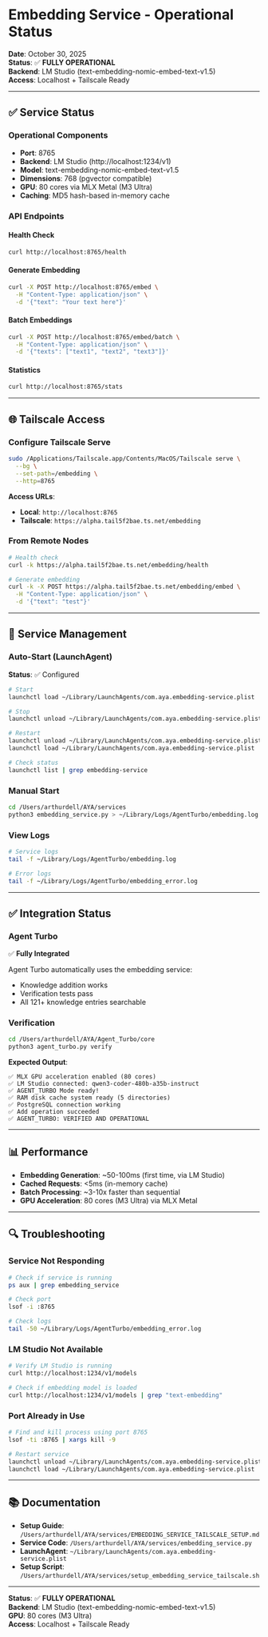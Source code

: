 # Embedding Service - Operational Status

**Date**: October 30, 2025  
**Status**: ✅ **FULLY OPERATIONAL**  
**Backend**: LM Studio (text-embedding-nomic-embed-text-v1.5)  
**Access**: Localhost + Tailscale Ready

---

## ✅ Service Status

### Operational Components

- **Port**: 8765
- **Backend**: LM Studio (http://localhost:1234/v1)
- **Model**: text-embedding-nomic-embed-text-v1.5
- **Dimensions**: 768 (pgvector compatible)
- **GPU**: 80 cores via MLX Metal (M3 Ultra)
- **Caching**: MD5 hash-based in-memory cache

### API Endpoints

#### Health Check
```bash
curl http://localhost:8765/health
```

#### Generate Embedding
```bash
curl -X POST http://localhost:8765/embed \
  -H "Content-Type: application/json" \
  -d '{"text": "Your text here"}'
```

#### Batch Embeddings
```bash
curl -X POST http://localhost:8765/embed/batch \
  -H "Content-Type: application/json" \
  -d '{"texts": ["text1", "text2", "text3"]}'
```

#### Statistics
```bash
curl http://localhost:8765/stats
```

---

## 🌐 Tailscale Access

### Configure Tailscale Serve

```bash
sudo /Applications/Tailscale.app/Contents/MacOS/Tailscale serve \
  --bg \
  --set-path=/embedding \
  --http=8765
```

**Access URLs**:
- **Local**: `http://localhost:8765`
- **Tailscale**: `https://alpha.tail5f2bae.ts.net/embedding`

### From Remote Nodes

```bash
# Health check
curl -k https://alpha.tail5f2bae.ts.net/embedding/health

# Generate embedding
curl -k -X POST https://alpha.tail5f2bae.ts.net/embedding/embed \
  -H "Content-Type: application/json" \
  -d '{"text": "test"}'
```

---

## 🔧 Service Management

### Auto-Start (LaunchAgent)

**Status**: ✅ Configured

```bash
# Start
launchctl load ~/Library/LaunchAgents/com.aya.embedding-service.plist

# Stop
launchctl unload ~/Library/LaunchAgents/com.aya.embedding-service.plist

# Restart
launchctl unload ~/Library/LaunchAgents/com.aya.embedding-service.plist && \
launchctl load ~/Library/LaunchAgents/com.aya.embedding-service.plist

# Check status
launchctl list | grep embedding-service
```

### Manual Start

```bash
cd /Users/arthurdell/AYA/services
python3 embedding_service.py > ~/Library/Logs/AgentTurbo/embedding.log 2>&1 &
```

### View Logs

```bash
# Service logs
tail -f ~/Library/Logs/AgentTurbo/embedding.log

# Error logs
tail -f ~/Library/Logs/AgentTurbo/embedding_error.log
```

---

## ✅ Integration Status

### Agent Turbo

✅ **Fully Integrated**

Agent Turbo automatically uses the embedding service:
- Knowledge addition works
- Verification tests pass
- All 121+ knowledge entries searchable

### Verification

```bash
cd /Users/arthurdell/AYA/Agent_Turbo/core
python3 agent_turbo.py verify
```

**Expected Output**:
```
✅ MLX GPU acceleration enabled (80 cores)
✅ LM Studio connected: qwen3-coder-480b-a35b-instruct
✅ AGENT_TURBO Mode ready!
✅ RAM disk cache system ready (5 directories)
✅ PostgreSQL connection working
✅ Add operation succeeded
✅ AGENT_TURBO: VERIFIED AND OPERATIONAL
```

---

## 📊 Performance

- **Embedding Generation**: ~50-100ms (first time, via LM Studio)
- **Cached Requests**: <5ms (in-memory cache)
- **Batch Processing**: ~3-10x faster than sequential
- **GPU Acceleration**: 80 cores (M3 Ultra) via MLX Metal

---

## 🔍 Troubleshooting

### Service Not Responding

```bash
# Check if service is running
ps aux | grep embedding_service

# Check port
lsof -i :8765

# Check logs
tail -50 ~/Library/Logs/AgentTurbo/embedding_error.log
```

### LM Studio Not Available

```bash
# Verify LM Studio is running
curl http://localhost:1234/v1/models

# Check if embedding model is loaded
curl http://localhost:1234/v1/models | grep "text-embedding"
```

### Port Already in Use

```bash
# Find and kill process using port 8765
lsof -ti :8765 | xargs kill -9

# Restart service
launchctl unload ~/Library/LaunchAgents/com.aya.embedding-service.plist
launchctl load ~/Library/LaunchAgents/com.aya.embedding-service.plist
```

---

## 📚 Documentation

- **Setup Guide**: `/Users/arthurdell/AYA/services/EMBEDDING_SERVICE_TAILSCALE_SETUP.md`
- **Service Code**: `/Users/arthurdell/AYA/services/embedding_service.py`
- **LaunchAgent**: `~/Library/LaunchAgents/com.aya.embedding-service.plist`
- **Setup Script**: `/Users/arthurdell/AYA/services/setup_embedding_service_tailscale.sh`

---

**Status**: ✅ **FULLY OPERATIONAL**  
**Backend**: LM Studio (text-embedding-nomic-embed-text-v1.5)  
**GPU**: 80 cores (M3 Ultra)  
**Access**: Localhost + Tailscale Ready

